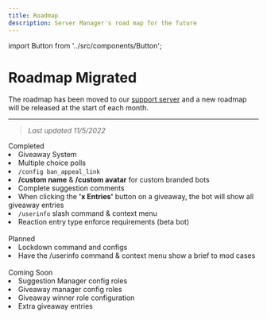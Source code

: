 ```yaml
---
title: Roadmap
description: Server Manager's road map for the future
---
```

import Button from '../src/components/Button';

# Roadmap Migrated
The roadmap has been moved to our [support server](./support.html) and a new roadmap will be released at the start of each month.

---

> <em>Last updated 11/5/2022</em>

<div className="roadmap-completed">
  <div className="title">
  Completed
  </div>
  <li>Giveaway System</li>
  <li>Multiple choice polls</li>
  <li><code>/config ban_appeal_link</code></li>
  <li><strong>/custom name</strong> & <strong>/custom avatar</strong> for custom branded bots</li>
  <li>Complete suggestion comments</li>
  <li>When clicking the <strong>'x Entries'</strong> button on a giveaway, the bot will show all giveaway entries</li>
  <li><code>/userinfo</code> slash command & context menu</li>
  <li>Reaction entry type enforce requirements (beta bot)</li>
</div>
<br/>
<div className="roadmap-planned">
  <div className="title">
  Planned
  </div>
  <li>Lockdown command and configs</li>
  <li>Have the <span className="mention">/userinfo</span> command & context menu show a brief to mod cases</li>
</div>
<br/>
<div className="roadmap-coming-soon">
  <div className="title">
  Coming Soon
  </div>
  <li>Suggestion Manager config roles</li>
  <li>Giveaway manager config roles</li>
  <li>Giveaway winner role configuration</li>
  <li>Extra giveaway entries</li>
</div>


